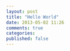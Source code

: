 ```yaml
---
layout: post
title: "Hello World"
date: 2013-05-02 11:26
comments: true
categories: 
published: false
---
```

